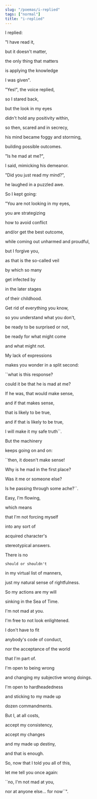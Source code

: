 ```yaml
---
slug: "/poemas/i-replied"
tags: ["normal"]
title: "i-replied"
---
```

I replied:

"I have read it,

but it doesn't matter,

the only thing that matters

is applying the knowledge

I was given".

 

"Yes!", the voice replied,

so I stared back,

but the look in my eyes 

didn't hold any positivity within, 

so then, scared and in secrecy, 

his mind became foggy and storming, 

building possible outcomes.

 

"Is he mad at me?", 

I said, mimicking his demeanor.

 

"Did you just read my mind?", 

he laughed in a puzzled awe.

 

So I kept going: 

"You are not looking in my eyes, 

you are strategizing 

how to avoid conflict 

and/or get the best outcome, 

while coming out unharmed and proudful, 

but I forgive you, 

as that is the so-called veil 

by which so many 

get infected by 

in the later stages 

of their childhood.

 

Get rid of everything you know, 

so you understand what you don't, 

be ready to be surprised or not, 

be ready for what might come 

and what might not.

 

My lack of expressions 

makes you wonder in a split second: 

``what is this response? 

could it be that he is mad at me? 

If he was, that would make sense, 

and if that makes sense, 

that is likely to be true, 

and if that is likely to be true, 

I will make it my safe truth``.

 

But the machinery 

keeps going on and on: 

``then, it doesn't make sense! 

Why is he mad in the first place? 

Was it me or someone else? 

Is he passing through some ache?``.

 

Easy, I'm flowing,

which means 

that I'm not forcing myself 

into any sort of 

acquired character's 

stereotypical answers.

 

There is no 

``should or shouldn't`` 

in my virtual list of manners, 

just my natural sense of rightfulness.

 

So my actions are my will 

sinking in the Sea of Time. 

 

I'm not mad at you.

 

I'm free to not look enlightened.

 

I don't have to fit 

anybody's code of conduct, 

nor the acceptance of the world 

that I'm part of.

 

I'm open to being wrong 

and changing my subjective wrong doings.

 

I'm open to hardheadedness 

and sticking to my made up 

dozen commandments.

 

But I, at all costs, 

accept my consistency, 

accept my changes

and my made up destiny, 

and that is enough.

 

So, now that I told you all of this, 

let me tell you once again: 

``no, I'm not mad at you, 

nor at anyone else... for now``".